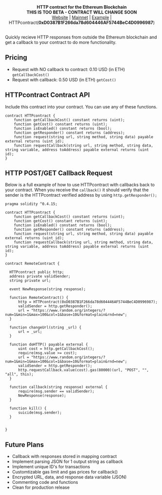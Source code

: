 <p align="center">
    <b>HTTP contract for the Ethereum Blockchain</b><br>
    <b>THIS IS TOO BETA - CONTRACT WILL CHANGE SOON</b><br>
  <a href="https://github.com/hunterlong/ether-http">Website</a> |
  <a href="https://etherscan.io/address/0xD0387B1F266da78d604446AF5744BeC4D0996987">Mainnet</a> |
  <a href="#http-postget-callback-request">Example</a> |
  <br>
  HTTPcontract(<b>0xD0387B1F266da78d604446AF5744BeC4D0996987</b>)
  <br><br>
</p>

Quickly recieve HTTP responses from outside the Ethereum blockchain and get a callback to your contract to do more functionality. 

## Pricing
- Request with NO callback to contract: 0.10 USD (in ETH) `getCallbackCost()`
- Request with callback: 0.50 USD (in ETH) `getCost()`

## HTTPcontract Contract API
Include this contract into your contract. You can use any of these functions.
```
contract HTTPcontract {
    function getCallbackCost() constant returns (uint);
    function getCost() constant returns (uint);
    function isEnabled() constant returns (bool);
    function getResponder() constant returns (address);
    function request(string url, string method, string data) payable external returns (uint id);
    function requestCallback(string url, string method, string data, string variable, address toAddress) payable external returns (uint id);
}
```


## HTTP POST/GET Callback Request
Below is a full example of how to use HTTPcontract with callbacks back to your contract. When you receive the `callback()` it should verify that the sender is the HTTPcontract verified address by using `http.getResponder();`
```
pragma solidity ^0.4.15;

contract HTTPcontract {
    function getCallbackCost() constant returns (uint);
    function getCost() constant returns (uint);
    function isEnabled() constant returns (bool);
    function getResponder() constant returns (address);
    function request(string url, string method, string data) payable external returns (uint id);
    function requestCallback(string url, string method, string data, string variable, address toAddress) payable external returns (uint id);
}

contract RemoteContract {
    
  HTTPcontract public http;
  address private validSender;
  string private url;

  event NewResponse(string response);

  function RemoteContract() {
      http = HTTPcontract(0xD0387B1F266da78d604446AF5744BeC4D0996987);
      validSender = http.getResponder();
      url = "https://www.random.org/integers/?num=1&min=1&max=100&col=1&base=10&format=plain&rnd=new";
  }

  function changeUrl(string _url) {
      url = _url;
  }

  function doHTTP() payable external {
      uint cost = http.getCallbackCost();
      require(msg.value >= cost);
      url = "https://www.random.org/integers/?num=1&min=1&max=100&col=1&base=10&format=plain&rnd=new";
      validSender = http.getResponder();
      http.requestCallback.value(cost).gas(80000)(url, "POST", "", "all", this);
  }

  function callback(string response) external {
      require(msg.sender == validSender);
      NewResponse(response);
  }

  function kill() {
      suicide(msg.sender);
  }
    
    
}

```

## Future Plans
- Callback with responses stored in mapping contract
- Implement parsing JSON for 1 output string as callback
- Implement unique ID's for transactions
- Customtizable gas limit and gas prices for callback()
- Encrypted URL, data, and response data variable (JSON)
- Commenting code and functions
- Clean for production release
